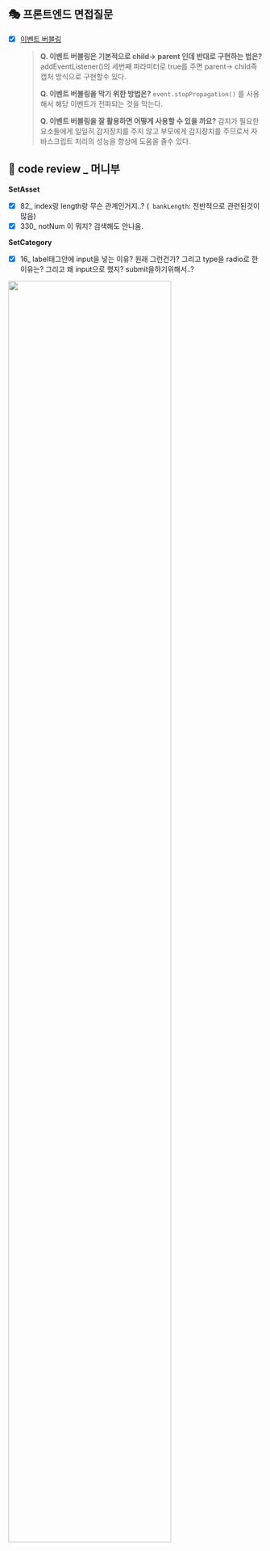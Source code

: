 ## 🎭 프론트엔드 면접질문
- [x] [이벤트 버블링](https://velog.io/@gay0ung/Event)

	> **Q. 이벤트 버블링은 기본적으로 child-> parent 인데 반대로 구현하는 법은?**
	addEventListener()의 세번째 파라미터로 true를 주면 parent-> child즉 캡처 방식으로 구현할수 있다.
	>
	> **Q. 이벤트 버블링을 막기 위한 방법은?**
	`event.stopPropagation()` 를 사용해서 해당 이벤트가 전파되는 것을 막는다.
	>
	>**Q. 이벤트 버블링을 잘 활용하면 어떻게 사용할 수 있을 까요?**
	> 감지가 필요한 요소들에게 일일히 감지장치를 주지 않고 부모에게 감지장치를 주므로서 자바스크립트 처리의 성능을 향상에 도움을 줄수 있다.


## 📑  code review _ 머니부

 **SetAsset**

 - [x]  82_ index랑 length랑 무슨 관계인거지..? (` bankLength`: 전반적으로 관련된것이 많음)
 - [x]  330_ notNum 이 뭐지? 검색해도 안나옴.

 **SetCategory**

- [x] 16_ label태그안에 input을 넣는 이유? 원래 그런건가? 그리고 type을 radio로 한이유는? 그리고 왜 input으로 했지? submit을하기위해서..?

<img src="https://ifh.cc/g/gu7BuE.jpg" width="80%"/>




